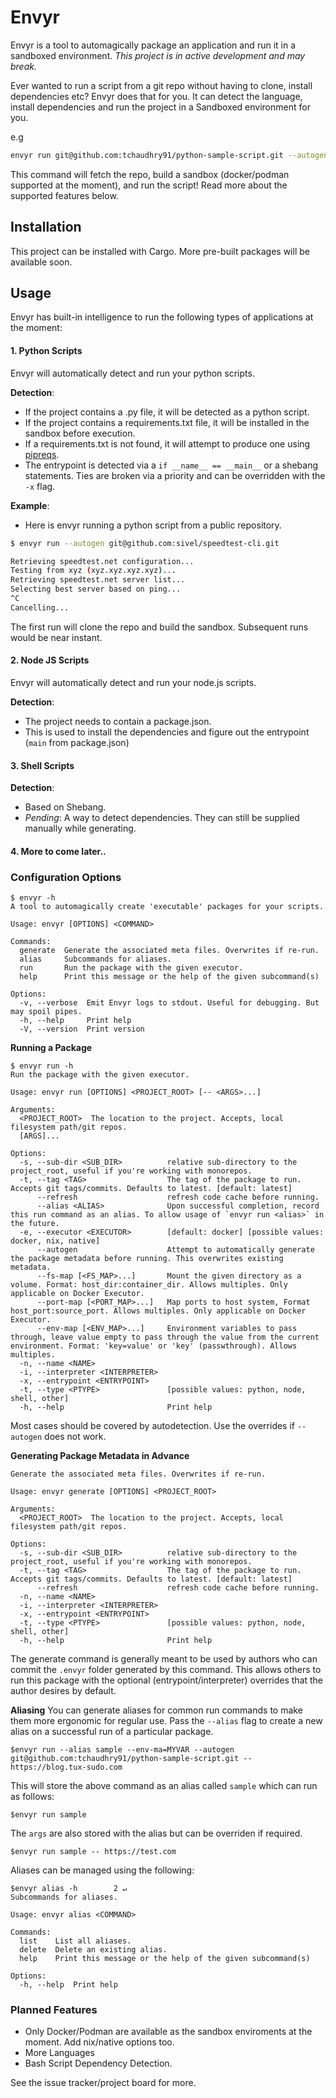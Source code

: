 # Envyr

Envyr is a tool to automagically package an application and run it in a sandboxed environment.
*This project is in active development and may break.*

Ever wanted to run a script from a git repo without having to clone, install dependencies etc?
Envyr does that for you. It can detect the language, install dependencies and run the project in a Sandboxed environment for you.

e.g 
```bash
envyr run git@github.com:tchaudhry91/python-sample-script.git --autogen -- https://blog.tux-sudo.com > my_blog.html
```
This command will fetch the repo, build a sandbox (docker/podman supported at the moment), and run the script!
Read more about the supported features below.


## Installation
This project can be installed with Cargo. More pre-built packages will be available soon.

## Usage
Envyr has built-in intelligence to run the following types of applications at the moment:

#### 1. Python Scripts

Envyr will automatically detect and run your python scripts.

**Detection**:
- If the project contains a .py file, it will be detected as a python script.
- If the project contains a requirements.txt file, it will be installed in the sandbox before execution.
- If a requirements.txt is not found, it will attempt to produce one using [pipreqs](https://pypi.org/project/pipreqs). 
- The entrypoint is detected via a `if __name__ == __main__` or a shebang statements. Ties are broken via a priority and can be overridden with the `-x` flag.

**Example**:
- Here is envyr running a python script from a public repository.
 ```bash
$ envyr run --autogen git@github.com:sivel/speedtest-cli.git                    

Retrieving speedtest.net configuration...
Testing from xyz (xyz.xyz.xyz.xyz)...
Retrieving speedtest.net server list...
Selecting best server based on ping...
^C
Cancelling...
```
The first run will clone the repo and build the sandbox. Subsequent runs would be near instant.

#### 2. Node JS Scripts
Envyr will automatically detect and run your node.js scripts.

**Detection**:
- The project needs to contain a package.json.
- This is used to install the dependencies and figure out the entrypoint (`main` from package.json)

#### 3. Shell Scripts

**Detection**:
- Based on Shebang.
- *Pending*: A way to detect dependencies. They can still be supplied manually while generating.


#### 4. More to come later..

### Configuration Options
```
$ envyr -h
A tool to automagically create 'executable' packages for your scripts.

Usage: envyr [OPTIONS] <COMMAND>

Commands:
  generate  Generate the associated meta files. Overwrites if re-run.
  alias     Subcommands for aliases.
  run       Run the package with the given executor.
  help      Print this message or the help of the given subcommand(s)

Options:
  -v, --verbose  Emit Envyr logs to stdout. Useful for debugging. But may spoil pipes.
  -h, --help     Print help
  -V, --version  Print version
```

**Running a Package**
```
$ envyr run -h
Run the package with the given executor.

Usage: envyr run [OPTIONS] <PROJECT_ROOT> [-- <ARGS>...]

Arguments:
  <PROJECT_ROOT>  The location to the project. Accepts, local filesystem path/git repos.
  [ARGS]...       

Options:
  -s, --sub-dir <SUB_DIR>          relative sub-directory to the project_root, useful if you're working with monorepos.
  -t, --tag <TAG>                  The tag of the package to run. Accepts git tags/commits. Defaults to latest. [default: latest]
      --refresh                    refresh code cache before running.
      --alias <ALIAS>              Upon successful completion, record this run command as an alias. To allow usage of `envyr run <alias>` in the future.
  -e, --executor <EXECUTOR>        [default: docker] [possible values: docker, nix, native]
      --autogen                    Attempt to automatically generate the package metadata before running. This overwrites existing metadata.
      --fs-map [<FS_MAP>...]       Mount the given directory as a volume. Format: host_dir:container_dir. Allows multiples. Only applicable on Docker Executor.
      --port-map [<PORT_MAP>...]   Map ports to host system, Format host_port:source_port. Allows multiples. Only applicable on Docker Executor.
      --env-map [<ENV_MAP>...]     Environment variables to pass through, leave value empty to pass through the value from the current environment. Format: 'key=value' or 'key' (passwthrough). Allows multiples.
  -n, --name <NAME>                
  -i, --interpreter <INTERPRETER>  
  -x, --entrypoint <ENTRYPOINT>    
  -t, --type <PTYPE>               [possible values: python, node, shell, other]
  -h, --help                       Print help
```

Most cases should be covered by autodetection. Use the overrides if `--autogen` does not work.


**Generating Package Metadata in Advance**
```
Generate the associated meta files. Overwrites if re-run.

Usage: envyr generate [OPTIONS] <PROJECT_ROOT>

Arguments:
  <PROJECT_ROOT>  The location to the project. Accepts, local filesystem path/git repos.

Options:
  -s, --sub-dir <SUB_DIR>          relative sub-directory to the project_root, useful if you're working with monorepos.
  -t, --tag <TAG>                  The tag of the package to run. Accepts git tags/commits. Defaults to latest. [default: latest]
      --refresh                    refresh code cache before running.
  -n, --name <NAME>                
  -i, --interpreter <INTERPRETER>  
  -x, --entrypoint <ENTRYPOINT>    
  -t, --type <PTYPE>               [possible values: python, node, shell, other]
  -h, --help                       Print help
```

The generate command is generally meant to be used by authors who can commit the `.envyr` folder generated by this command. This allows others to run this package with the optional (entrypoint/interpreter) overrides that the author desires by default.

**Aliasing**
You can generate aliases for common run commands to make them more ergonomic for regular use.
Pass the `--alias` flag to create a new alias on a successful run of a particular package.
```
$envyr run --alias sample --env-ma=MYVAR --autogen git@github.com:tchaudhry91/python-sample-script.git -- https://blog.tux-sudo.com

```
This will store the above command as an alias called `sample` which can run as follows:
```
$envyr run sample
```

The `args` are also stored with the alias but can be overriden if required.
```
$envyr run sample -- https://test.com
```

Aliases can be managed using the following:
```
$envyr alias -h        2 ↵
Subcommands for aliases.

Usage: envyr alias <COMMAND>

Commands:
  list    List all aliases.
  delete  Delete an existing alias.
  help    Print this message or the help of the given subcommand(s)

Options:
  -h, --help  Print help
```


### Planned Features

- Only Docker/Podman are available as the sandbox enviroments at the moment. Add nix/native options too.
- More Languages
- Bash Script Dependency Detection.

See the issue tracker/project board for more.
